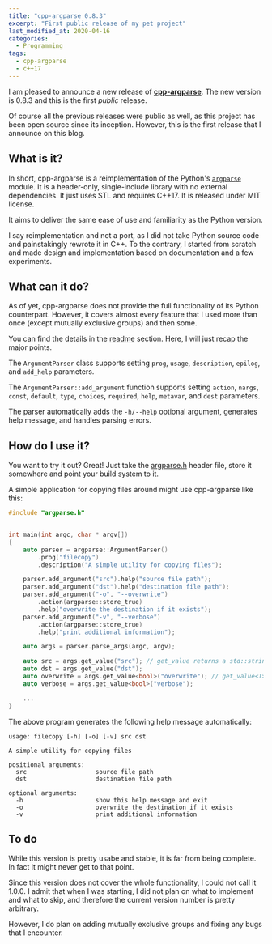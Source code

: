 ```yaml
---
title: "cpp-argparse 0.8.3"
excerpt: "First public release of my pet project"
last_modified_at: 2020-04-16
categories:
  - Programming
tags:
  - cpp-argparse
  - c++17
---
```


I am pleased to announce a new release of
[**cpp-argparse**](https://github.com/kkarbowiak/cpp-argparse). The new version
is 0.8.3 and this is the first *public* release.

Of course all the previous releases were public as well, as this project has
been open source since its inception. However, this is the first release that
I announce on this blog.

## What is it?

In short, cpp-argparse is a reimplementation of the Python's
[`argparse`](https://docs.python.org/3/library/argparse.html) module. It is
a header-only, single-include library with no external dependencies. It just
uses STL and requires C++17. It is released under MIT license.

It aims to deliver the same ease of use and familiarity as the Python version.

I say reimplementation and not a port, as I did not take Python source code and
painstakingly rewrote it in C++. To the contrary, I started from scratch
and made design and implementation based on documentation and a few experiments.

## What can it do?

As of yet, cpp-argparse does not provide the full functionality of its Python
counterpart. However, it covers almost every feature that I used more than once
(except mutually exclusive groups) and then some.

You can find the details in the
[readme](https://github.com/kkarbowiak/cpp-argparse/blob/master/README.md) section.
Here, I will just recap the major points.

The `ArgumentParser` class supports setting `prog`, `usage`, `description`,
`epilog`, and `add_help` parameters.

The `ArgumentParser::add_argument` function supports setting `action`, `nargs`,
`const`, `default`, `type`, `choices`, `required`, `help`, `metavar`, and `dest`
parameters.

The parser automatically adds the `-h/--help` optional argument, generates help
message, and handles parsing errors.

## How do I use it?

You want to try it out? Great! Just take the
[argparse.h](https://github.com/kkarbowiak/cpp-argparse/blob/master/include/argparse.h)
header file, store it somewhere and point your build system to it.

A simple application for copying files around might use cpp-argparse like this:

```c++
#include "argparse.h"


int main(int argc, char * argv[])
{
    auto parser = argparse::ArgumentParser()
        .prog("filecopy")
        .description("A simple utility for copying files");

    parser.add_argument("src").help("source file path");
    parser.add_argument("dst").help("destination file path");
    parser.add_argument("-o", "--overwrite")
        .action(argparse::store_true)
        .help("overwrite the destination if it exists");
    parser.add_argument("-v", "--verbose")
        .action(argparse::store_true)
        .help("print additional information");

    auto args = parser.parse_args(argc, argv);

    auto src = args.get_value("src"); // get_value returns a std::string
    auto dst = args.get_value("dst");
    auto overwrite = args.get_value<bool>("overwrite"); // get_value<T> returns a T
    auto verbose = args.get_value<bool>("verbose");

    ...
}
```

The above program generates the following help message automatically:

```
usage: filecopy [-h] [-o] [-v] src dst

A simple utility for copying files

positional arguments:
  src                   source file path
  dst                   destination file path

optional arguments:
  -h                    show this help message and exit
  -o                    overwrite the destination if it exists
  -v                    print additional information
```

## To do

While this version is pretty usabe and stable, it is far from being complete. In
fact it might never get to that point.

Since this version does not cover the whole functionality, I could not call it
1.0.0. I admit that when I was starting, I did not plan on what to implement and
what to skip, and therefore the current version number is pretty arbitrary.

However, I do plan on adding mutually exclusive groups and fixing any bugs that
I encounter.
